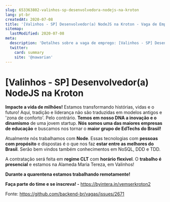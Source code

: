 ```yaml
---
slug: 653363802-valinhos-sp-desenvolvedora-nodejs-na-kroton
lang: pt-br
createdAt: 2020-07-08
title: '[Valinhos - SP] Desenvolvedor(a) NodeJS na Kroton - Vaga de Emprego'
sitemap:
  lastModified: 2020-07-08
meta:
  description: 'Detalhes sobre a vaga de emprego: [Valinhos - SP] Desenvolvedor(a) NodeJS na Kroton'
  twitter:
    card: summary
    site: '@nawarian'
---
```


# [Valinhos - SP] Desenvolvedor(a) NodeJS na Kroton

**Impacte a vida de milhões!** Estamos transformando histórias, vidas e o futuro! Aqui, tradição e liderança não são traduzidas em modelos antigos e 'zona de conforto'. Pelo contrário. **Temos em nosso DNA a inovação e o dinamismo** de uma jovem startup. **Nós somos uma das maiores empresas de educação** e buscamos nos tornar o **maior grupo de EdTechs do Brasil!**

Atualmente nós trabalhamos com **Node**. Essas tecnologias com **pessoas com propósito** e dispostas é o que nos faz **estar entre as melhores do Brasil**. Serão bem vindos também conhecimentos em NoSQL, DDD e TDD.

A contratação será feita em **regime CLT** com **horário flexível**. O **trabalho é presencial** e estamos na Alameda Maria Tereza, em Valinhos! 

**Durante a quarentena estamos trabalhando remotamente!**

**Faça parte do time e se inscreva! -** https://byintera.in/vemserkroton2

Fonte: https://github.com/backend-br/vagas/issues/2671
